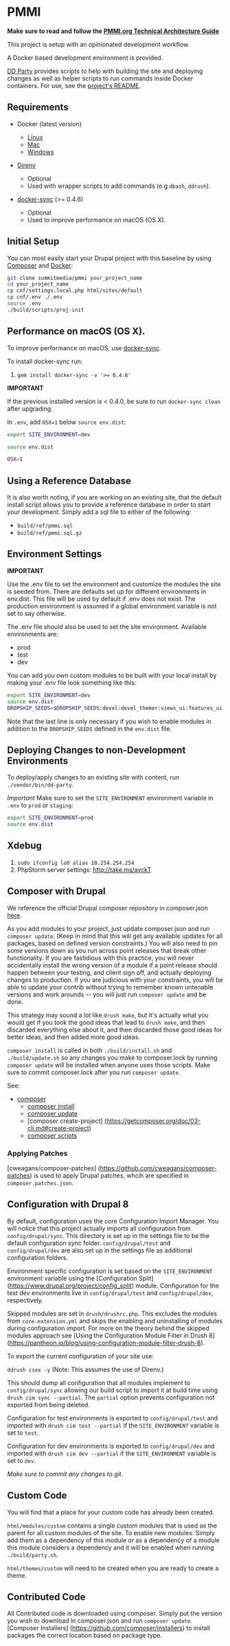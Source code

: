 # PMMI

**Make sure to read and follow the
[PMMI.org Technical Architecture Guide](./ARCHITECTUREGUIDE.md)**

This project is setup with an opinionated development workflow.

A Docker based development environment is provided.

[DD Party](https://github.com/summitmedia/dd-party) provides scripts
to help with building the site and deploying changes as well as
helper scripts to run commands inside Docker containers. For use, see
the [project's README](https://github.com/summitmedia/dd-party).

## Requirements

* Docker (latest version)
  * [Linux](https://docs.docker.com/linux/)
  * [Mac](https://docs.docker.com/mac/)
  * [Windows](https://docs.docker.com/windows/)

* [Direnv](http://direnv.net/)
  * Optional
  * Used with wrapper scripts to add commands (e.g `dbash`, `ddrush`).

* [docker-sync](https://github.com/EugenMayer/docker-sync/) (>= 0.4.6)
  * Optional
  * Used to improve performance on macOS (OS X).

## Initial Setup

You can most easily start your Drupal project with this baseline by
using [Composer](https://getcomposer.org/) and
[Docker](https://www.docker.com/):

```bash
git clone summitmedia/pmmi your_project_name
cd your_project_name
cp cnf/settings.local.php html/sites/default
cp cnf/.env ./.env
source .env
./build/scripts/proj-init
```

## Performance on macOS (OS X).

To improve performance on macOS, use [docker-sync](https://github.com/EugenMayer/docker-sync/).

To install docker-sync run:

1. `gem install docker-sync -v '>= 0.4.6'`

**IMPORTANT**

If the previous installed version is < 0.4.0, be sure to run
`docker-sync clean` after upgrading.

In `.env`, add `OSX=1` below `source env.dist`:

```bash
export SITE_ENVIRONMENT=dev

source env.dist

OSX=1
```

## Using a Reference Database

It is also worth noting, if you are working on an existing site, that
the default install script allows you to provide a reference database
in order to start your development. Simply add a sql file to either of
the following:

* `build/ref/pmmi.sql`
* `build/ref/pmmi.sql.gz`

## Environment Settings

**IMPORTANT**

Use the .env file to set the environment and customize the modules the
site is seeded from. There are defaults set up for different
environments in env.dist. This file will be used by default if .env
does not exist. The production environment is assumed if a global
environment variable is not set to say otherwise.

The .env file should also be used to set the site environment.
Available environments are:

* prod
* test
* dev

You can add you own custom modules to be built with your local install
by making your .env file look something like this:

```bash
export SITE_ENVIRONMENT=dev
source env.dist
DROPSHIP_SEEDS=$DROPSHIP_SEEDS:devel:devel_themer:views_ui:features_ui
```

Note that the last line is only necessary if you wish to enable modules
in addition to the `DROPSHIP_SEEDS` defined in the `env.dist` file.

## Deploying Changes to non-Development Environments

To deploy/apply changes to an existing site with content, run
`./vendor/bin/dd-party`.

*Important* Make sure to set the `SITE_ENVIRONMENT` environment
variable in `.env` to `prod` or `staging`:

```bash
export SITE_ENVIRONMENT=prod
source env.dist
```

## Xdebug

1. `sudo ifconfig lo0 alias 10.254.254.254`
2. PhpStorm server settings: http://take.ms/avckT

## Composer with Drupal

We reference the official Drupal composer repository in composer.json
[here](composer.json#L5-8).

As you add modules to your project, just update composer.json and run 
`composer update`. (Keep in mind that this will get any available 
updates for all packages, based on defined version constraints.) You 
will also need to pin some versions down as you  run across point 
releases that break other functionality. If you are fastidious with 
this practice, you will never accidentally install the  wrong version 
of a module if a point release should happen between your  testing, and 
client sign off, and actually deploying changes to production. If you 
are judicious with your constraints, you will be  able to update your 
contrib without trying to remember known untenable versions and work 
arounds -- you will just run `composer update` and be done.

This strategy may sound a lot like `drush make`, but it's actually what 
you would get if you took the good ideas that lead to `drush make`, and 
then discarded everything else about it, and then discarded those good 
ideas for better ideas, and then added more good ideas.

`composer install` is called in both `./build/install.sh` and
`./build/update.sh` so any changes you make to composer.lock by running
`composer update` will be installed when anyone uses those scripts. 
Make sure to commit composer.lock after you run `composer update`.

See:

* [composer](https://getcomposer.org)
  * [composer install](https://getcomposer.org/doc/03-cli.md#install)
  * [composer update](https://getcomposer.org/doc/03-cli.md#update)
  * [composer create-project]
  (https://getcomposer.org/doc/03-cli.md#create-project)
  * [composer scripts](https://getcomposer.org/doc/articles/scripts.md)

### Applying Patches

[cweagans/composer-patches]
(https://github.com/cweagans/composer-patches) is used to apply Drupal 
patches, whcih are specified in `composer.patches.json`.

## Configuration with Drupal 8

By default, configuration uses the core Configuration Import Manager. 
You will notice that this project actually imports all configuration 
from `config/drupal/sync`. This directory is set up in the settings 
file to be the default configuration sync folder. `config/drupal/test` 
and `config/drupal/dev` are also set up in the settings file as 
additional configuration folders.

Environment specific configuration is set based on the 
`SITE_ENVIRONMENT` environment variable using the [Configuration Split]
(https://www.drupal.org/project/config_split) module. Configuration for 
the test dev environments live in `config/drupal/test` and 
`config/drupal/dev`, respectively.

Skipped modules are set in `drush/drushrc.php`. This excludes the 
modules from `core.extension.yml` and skips the enabling and 
uninstalling of modules during configuration import. For more on the 
theory behind the skipped modules approach see [Using the Configuration 
Module Filter in Drush 8]
(https://pantheon.io/blog/using-configuration-module-filter-drush-8).

To export the current configuration of your site use:

`ddrush csex -y` (Note: This assumes the use of Direnv.)

This should dump all configuration that all modules implement to 
`config/drupal/sync` allowing our build script to import it at build 
time using `drush cim sync --partial`. The `partial` option prevents 
configuration not exported from being deleted.

Configuration for test environments is exported to 
`config/drupal/test` and imported with `drush cim test --partial` if 
the `SITE_ENVIRONMENT` variable is set to `test`.

Configuration for dev environments is exported to 
`config/drupal/dev` and imported with `drush cim dev --partial` if 
the `SITE_ENVIRONMENT` variable is set to `dev`. 

*Make sure to commit any changes to git.*

## Custom Code

You will find that a place for your custom code has already been 
created.

`html/modules/custom` contains a single custom modules that is used as 
the parent for all custom modules of the site. To enable new modules. 
Simply add them as a dependency of this module or as a dependency of a 
module this module considers a dependency and it will be enabled when 
running `./build/party.sh`.


`html/themes/custom` will need to be created when you are ready to 
create a theme.

## Contributed Code

All Contributed code is downloaded using composer. Simply put the 
version you wish to download in composer.json and run 
`composer update`. [Composer Installers]
(https://github.com/composer/installers) to install packages the 
correct location based on package type.
